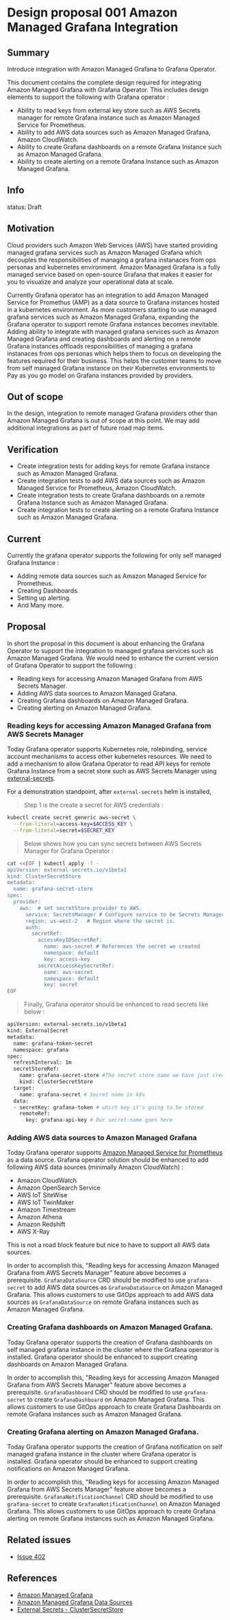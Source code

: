 # Design proposal 001 Amazon Managed Grafana Integration

## Summary

Introduce integration with Amazon Managed Grafana to Grafana Operator.

This document contains the complete design required for integrating Amazon Managed Grafana with Grafana Operator.
This includes design elements to support the following with Grafana operator :
- Ability to read keys from external key store such as AWS Secrets manager for remote Grafana instance such as Amazon Managed Service for Prometheus.
- Ability to add AWS data sources such as Amazon Managed Grafana, Amazon CloudWatch.
- Ability to create Grafana dashboards on a remote Grafana Instance such as Amazon Managed Grafana.
- Ability to create alerting on a remote Grafana Instance such as Amazon Managed Grafana.

## Info

status: Draft

## Motivation

Cloud providers such Amazon Web Services (AWS) have started providing managed grafana services such as Amazon Managed Grafana which decouples the responsibilities of managing a grafana instanaces from ops personas and kubernetes environment. Amazon Managed Grafana is a fully managed service based on open-source Grafana that makes it easier for you to visualize and analyze your operational data at scale.

Currently Grafana operator has an integration to add Amazon Managed Service for Promethus (AMP) as a data source to Grafana instances hosted in a kubernetes environment. As more customers starting to use managed grafana services such as Amazon Managed Grafana, expanding the Grafana operator to support remote Grafana instances becomes inevitable. Adding ability to integrate with managed grafana services such as Amazon Managed Grafana and creating dashboards and alerting on a remote Grafana instances offloads responsibilities of managing a grafana instanaces from ops personas which helps them to focus on developing the features required for their business. This helps the customer teams to move from self managed Grafana instance on their Kubernetes environments to Pay as you go model on Grafana instances provided by providers.

## Out of scope

In the design, integration to remote managed Grafana providers other than Amazon Managed Grafana is out of scope at this point. We may add additional integrations as part of future road map items.

## Verification

- Create integration tests for adding keys for remote Grafana instance such as Amazon Managed Grafana.
- Create integration tests to add AWS data sources such as Amazon Managed Service for Prometheus, Amazon CloudWatch.
- Create integration tests to create Grafana dashboards on a remote Grafana Instance such as Amazon Managed Grafana.
- Create integration tests to create alerting on a remote Grafana Instance such as Amazon Managed Grafana.

## Current

Currently the grafana operator supports the following for only self managed Grafana Instance :
- Adding remote data sources such as Amazon Managed Service for Prometheus.
- Creating Dashboards.
- Setting up alerting.
- And Many more.

## Proposal

In short the proposal in this document is about enhancing the Grafana Operator to support the integration to managed grafana services such as Amazon Managed Grafana. We would need to enhance the current version of Grafana Operator to support the following :

- Reading keys for accessing Amazon Managed Grafana from AWS Secrets Manager.
- Adding AWS data sources to Amazon Managed Grafana.
- Creating Grafana dashboards on Amazon Managed Grafana.
- Creating alerting on Amazon Managed Grafana.

### Reading keys for accessing Amazon Managed Grafana from AWS Secrets Manager

Today Grafana operator supports Kubernetes role, rolebinding, service account mechanisms to access other kubernetes resources. We need to add a mechanism to allow Grafana Operator to read API keys for remote Grafana Instance from a secret store such as AWS Secrets Manager using [external-secrets](https://github.com/external-secrets/external-secrets). 

For a demonstration standpoint, after `external-secrets` helm is installed,

> Step 1 is the create a secret for AWS credentials :

```.bash
kubectl create secret generic aws-secret \
  --from-literal=access-key=$ACCESS_KEY \
  --from-literal=secret=$SECRET_KEY
```

> Below shows how you can sync secrets between AWS Secrets Manager for Grafana Operator :

```.bash
cat <<EOF | kubectl apply -f - 
apiVersion: external-secrets.io/v1beta1
kind: ClusterSecretStore
metadata:
  name: grafana-secret-store
spec:
  provider:
    aws:  # set secretStore provider to AWS.
      service: SecretsManager # Configure service to be Secrets Manager
      region: us-west-2   # Region where the secret is.
      auth:
        secretRef:
          accessKeyIDSecretRef: 
            name: aws-secret # References the secret we created
            namespace: default
            key: access-key  
          secretAccessKeySecretRef:
            name: aws-secret
            namespace: default
            key: secret
EOF
```

> Finally, Grafana operator should be enhanced to read secrets like below :

```.bash
apiVersion: external-secrets.io/v1beta1
kind: ExternalSecret
metadata:
  name: grafana-token-secret
  namespace: grafana
spec:
  refreshInterval: 1m
  secretStoreRef:
    name: grafana-secret-store #The secret store name we have just created.
    kind: ClusterSecretStore
  target:
    name: grafana-secret # Secret name in k8s
  data:
  - secretKey: grafana-token # which key it's going to be stored
    remoteRef:
      key: grafana-api-key # Our secret-name goes here
```

### Adding AWS data sources to Amazon Managed Grafana

Today Grafana operator supports [Amazon Managed Service for Prometheus](https://github.com/grafana-operator/grafana-operator/blob/master/deploy/examples/datasources/AWS-Prometheus.yaml) as a data source. Grafana operator solution should be enhanced to add following AWS data sources (minimally Amazon CloudWatch) :
- Amazon CloudWatch
- Amazon OpenSearch Service
- AWS IoT SiteWise
- AWS IoT TwinMaker
- Amazon Timestream
- Amazon Athena
- Amazon Redshift
- AWS X-Ray

This is not a road block feature but nice to have to support all AWS data sources.

In order to accomplish this, "Reading keys for accessing Amazon Managed Grafana from AWS Secrets Manager" feature above becomes a prerequisite. `GrafanaDataSource` CRD should be modified to use `grafana-secret` to add AWS data sources as `GrafanaDataSource` on Amazon Managed Grafana. This allows customers to use GitOps approach to add AWS data sources as `GrafanaDataSource` on remote Grafana instances such as Amazon Managed Grafana.

### Creating Grafana dashboards on Amazon Managed Grafana.

Today Grafana operator supports the creation of Grafana dashboards on self managed grafana instance in the cluster where the Grafana operator is installed. Grafana operator should be enhanced to support creating dashboards on Amazon Managed Grafana. 

In order to accomplish this, "Reading keys for accessing Amazon Managed Grafana from AWS Secrets Manager" feature above becomes a prerequisite. `GrafanaDashboard` CRD should be modified to use `grafana-secret` to create `GrafanaDashboard` on Amazon Managed Grafana. This allows customers to use GitOps approach to create Grafana Dashboards on remote Grafana instances such as Amazon Managed Grafana.

### Creating Grafana alerting on Amazon Managed Grafana.

Today Grafana operator supports the creation of Grafana notification on self managed grafana instance in the cluster where Grafana operator is installed. Grafana operator should be enhanced to support creating notifications on Amazon Managed Grafana. 

In order to accomplish this, "Reading keys for accessing Amazon Managed Grafana from AWS Secrets Manager" feature above becomes a prerequisite. `GrafanaNotificationChannel` CRD should be modified to use `grafana-secret` to create `GrafanaNotificationChannel` on Amazon Managed Grafana. This allows customers to use GitOps approach to create Grafana alerting on remote Grafana instances such as Amazon Managed Grafana.

## Related issues

- [Issue 402](https://github.com/grafana-operator/grafana-operator/issues/402)

## References

- [Amazon Managed Grafana](https://docs.aws.amazon.com/grafana/latest/userguide/what-is-Amazon-Managed-Service-Grafana.html)
- [Amazon Managed Grafana Data Sources](https://docs.aws.amazon.com/grafana/latest/userguide/AMG-data-sources.html)
- [External Secrets - ClusterSecretStore](https://external-secrets.io/v0.4.4/api-clustersecretstore/)